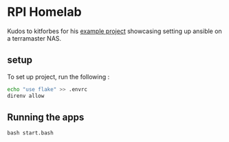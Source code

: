 # RPI Homelab

Kudos to kitforbes for his [example project](https://github.com/kitforbes/ansible-terramaster) showcasing setting up ansible on a terramaster NAS.

## setup

To set up project, run the following :

```bash
echo "use flake" >> .envrc
direnv allow
```

## Running the apps

```
bash start.bash
```